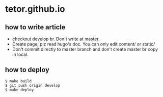 # tetor.github.io

## how to write article

- checkout develop br. Don't write at master.
- Create page; plz read hugo's doc.
  You can only edit content/ or static/
- Don't commit directly to master branch and don't create master br copy in local.


## how to deploy

```
$ make build
$ git push origin develop
$ make deploy
```
